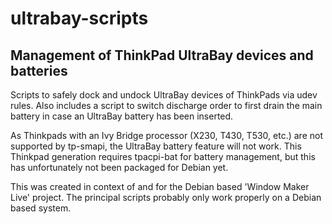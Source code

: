 # ultrabay-scripts
## Management of ThinkPad UltraBay devices and batteries

Scripts to safely dock and undock UltraBay devices of ThinkPads via udev rules.
Also includes a script to switch discharge order to first drain the main
battery in case an UltraBay battery has been inserted.

As Thinkpads with an Ivy Bridge processor (X230, T430, T530, etc.) are not
supported by tp-smapi, the UltraBay battery feature will not work.  This
Thinkpad generation requires tpacpi-bat for battery management, but this has
unfortunately not been packaged for Debian yet.

This was created in context of and for the Debian based 'Window Maker Live'
project. The principal scripts probably only work properly on a Debian based
system.
